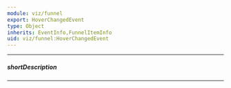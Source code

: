 ```yaml
---
module: viz/funnel
export: HoverChangedEvent
type: Object
inherits: EventInfo,FunnelItemInfo
uid: viz/funnel:HoverChangedEvent
---
```

---
##### shortDescription
<!-- Description goes here -->

---
<!-- Description goes here -->